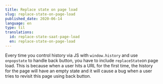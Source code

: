 ```yaml
---
title: Replace state on page load
slug: replace-state-on-page-load
published_date: 2020-06-14
language: en
type: til
translations:
  id: replace-state-saat-page-load
  en: replace-state-on-page-load
---
```


Every time you control history via JS with `window.history` and use `onpopstate` to handle back button, you have to include `replaceState`on page load. This is because when a user hits a URL for the first time, the history for the page will have an empty state and it will cause a bug when a user tries to revisit this page using back button.
